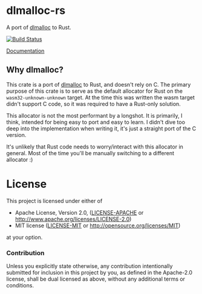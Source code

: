 # dlmalloc-rs

A port of [dlmalloc] to Rust.

[![Build Status](https://travis-ci.com/alexcrichton/dlmalloc-rs.svg?branch=master)](https://travis-ci.com/alexcrichton/dlmalloc-rs)

[Documentation](https://docs.rs/dlmalloc)

[dlmalloc]: http://g.oswego.edu/dl/html/malloc.html

## Why dlmalloc?

This crate is a port of [dlmalloc] to Rust, and doesn't rely on C. The primary
purpose of this crate is to serve as the default allocator for Rust on the
`wasm32-unknown-unknown` target. At the time this was written the wasm target
didn't support C code, so it was required to have a Rust-only solution.

This allocator is not the most performant by a longshot. It is primarily, I
think, intended for being easy to port and easy to learn. I didn't dive too deep
into the implementation when writing it, it's just a straight port of the C
version.

It's unlikely that Rust code needs to worry/interact with this allocator in
general. Most of the time you'll be manually switching to a different allocator
:)

# License

This project is licensed under either of

 * Apache License, Version 2.0, ([LICENSE-APACHE](LICENSE-APACHE) or
   http://www.apache.org/licenses/LICENSE-2.0)
 * MIT license ([LICENSE-MIT](LICENSE-MIT) or
   http://opensource.org/licenses/MIT)

at your option.

### Contribution

Unless you explicitly state otherwise, any contribution intentionally submitted
for inclusion in this project by you, as defined in the Apache-2.0 license,
shall be dual licensed as above, without any additional terms or conditions.
